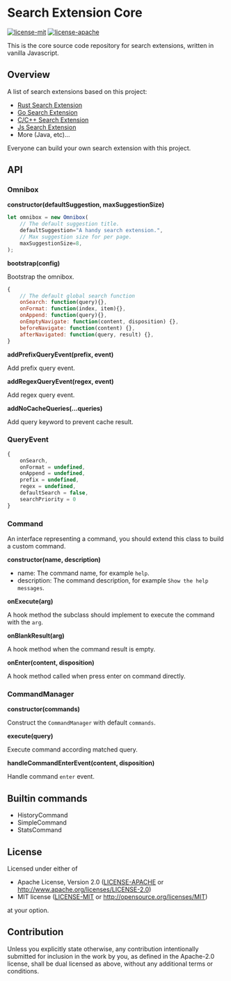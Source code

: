 # Search Extension Core

[![license-mit](https://img.shields.io/badge/license-MIT-blue.svg)](LICENSE-MIT)
[![license-apache](https://img.shields.io/badge/license-Apache-yellow.svg)](LICENSE-APACHE)

This is the core source code repository for search extensions, written in vanilla Javascript.

## Overview

A list of search extensions based on this project:

- [Rust Search Extension](https://github.com/huhu/rust-search-extension)
- [Go Search Extension](https://github.com/huhu/go-search-extension)
- [C/C++ Search Extension](https://github.com/huhu/cpp-search-extension)
- [Js Search Extension](https://github.com/huhu/js-search-extension)
- More (Java, etc)...

Everyone can build your own search extension with this project.

## API

### Omnibox

**constructor(defaultSuggestion, maxSuggestionSize)**

```js
let omnibox = new Omnibox(
    // The default suggestion title.
    defaultSuggestion="A handy search extension.",
    // Max suggestion size for per page.
    maxSuggestionSize=8,
);
```

**bootstrap(config)**

Bootstrap the omnibox.

```js
{
    // The default global search function
    onSearch: function(query){},
    onFormat: function(index, item){},
    onAppend: function(query){},
    onEmptyNavigate: function(content, disposition) {},
    beforeNavigate: function(content) {},
    afterNavigated: function(query, result) {},
}
```

**addPrefixQueryEvent(prefix, event)**

Add prefix query event.

**addRegexQueryEvent(regex, event)**

Add regex query event.

**addNoCacheQueries(...queries)**

Add query keyword to prevent cache result.

### QueryEvent

```js
{
    onSearch,
    onFormat = undefined,
    onAppend = undefined,
    prefix = undefined,
    regex = undefined,
    defaultSearch = false,
    searchPriority = 0
}
```

### Command

An interface representing a command, you should extend this class to build a custom command.

**constructor(name, description)**

- name: The command name, for example `help`.
- description: The command description, for example `Show the help messages`.

**onExecute(arg)**

A hook method the subclass should implement to execute the command with the `arg`.

**onBlankResult(arg)**

A hook method when the command result is empty.

**onEnter(content, disposition)**

A hook method called when press enter on command directly.

### CommandManager

**constructor(commands)**

Construct the `CommandManager` with default `commands`.

**execute(query)**

Execute command according matched query.

**handleCommandEnterEvent(content, disposition)**

Handle command `enter` event.

## Builtin commands

- HistoryCommand
- SimpleCommand
- StatsCommand

## License

Licensed under either of

 * Apache License, Version 2.0 ([LICENSE-APACHE](LICENSE-APACHE) or http://www.apache.org/licenses/LICENSE-2.0)
 * MIT license ([LICENSE-MIT](LICENSE-MIT) or http://opensource.org/licenses/MIT)

at your option.

## Contribution

Unless you explicitly state otherwise, any contribution intentionally submitted
for inclusion in the work by you, as defined in the Apache-2.0 license, shall be
dual licensed as above, without any additional terms or conditions.